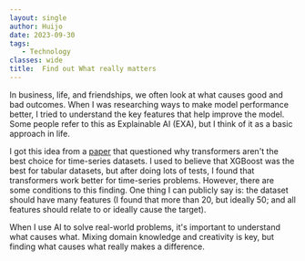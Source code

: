 ```yaml
---
layout: single
author: Huijo
date: 2023-09-30
tags:
   - Technology
classes: wide
title:  Find out What really matters
---
```


In business, life, and friendships, we often look at what causes good and bad outcomes. When I was researching ways to make model performance better, I tried to understand the key features that help improve the model. Some people refer to this as Explainable AI (EXA), but I think of it as a basic approach in life.

I got this idea from a [paper](https://ojs.aaai.org/index.php/AAAI/article/view/26317) that questioned why transformers aren't the best choice for time-series datasets. I used to believe that XGBoost was the best for tabular datasets, but after doing lots of tests, I found that transformers work better for time-series problems. However, there are some conditions to this finding. One thing I can publicly say is: the dataset should have many features (I found that more than 20, but ideally 50; and all features should relate to or ideally cause the target).

When I use AI to solve real-world problems, it's important to understand what causes what. Mixing domain knowledge and creativity is key, but finding what causes what really makes a difference.